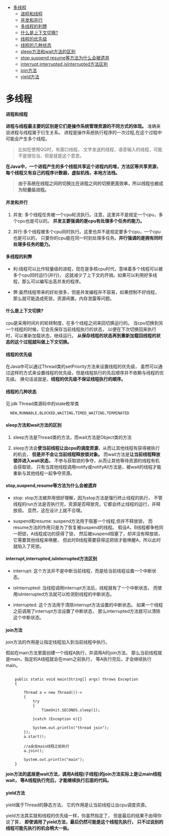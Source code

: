 <!-- TOC -->

   * [多线程](#多线程)
       * [进程和线程](#进程和线程)
       * [并发和并行](#并发和并行)
       * [多线程的利弊](#多线程的利弊)
       * [什么是上下文切换?](#什么是上下文切换)
       * [线程的优先级](#线程的优先级)
       * [线程的几种状态](#线程的几种状态)
       * [sleep方法和wait方法的区别](#sleep方法和wait方法的区别)
       * [stop,suspend,resume等方法为什么会被遗弃](#stopsuspendresume等方法为什么会被遗弃)
       * [interrupt,interrupted,isInterrupted方法区别](#interruptinterruptedisinterrupted方法区别)
       * [join方法](#join方法)
       * [yield方法](#yield方法)

<!-- /TOC -->

# 多线程

#### 进程和线程

**进程与线程最主要的区别是它们是操作系统管理资源的不同方式的体现。**
准确来说进程与线程属于衍生关系。
进程是操作系统执行程序的一次过程,在这个过程中可能会产生多个线程。

>比如在使用QQ时，有窗口线程，
>文字发送的线程，语音输入的线程，可能不是很恰当，但是就是这个意思。

**在Java中，一个进程产生的多个线程共享这个进程内的堆，方法区等共享资源，
每个线程又有自己的程序计数器，虚拟机栈，本地方法栈。**

>**由于系统在线程之间的切换比在进程之间的切换更高效率，所以线程也被成为轻量级进程。**

#### 并发和并行
1. 并发: 多个线程任务被一个cpu轮流执行。注意，这里并不是规定一个cpu，多个cpu也是可以的。
   **并发主要强调的是cpu有处理多个任务的能力。**
         
2. 并行:多个线程被多个cpu同时执行。这里也并不是规定要多个cpu，一个cpu也是可以的，
   只要你的cpu能在同一时刻处理多任务。**并行强调的是拥有同时处理多任务的能力。**

#### 多线程的利弊

- 利:线程可以比作轻量级的进程，现在是多核cpu时代，意味着多个线程可以被多个cpu同时运行(并行)，
这就减少了上下文的开销。如果可以利用好多线程，那么可以编写出高并发的程序。

- 弊:虽然线程带来的好处很多，但是并发编程并不容易，如果控制不好线程，
那么就可能造成死锁，资源闲置，内存泄露等问题。

#### 什么是上下文切换?
cpu是采用时间片的轮转制度，在多个线程之间来回切换运行的。
当cpu切换到另一个线程的时候，它会先保存当前线程执行的状态，
以便在下次切换回来执行时，可以重新加载状态，继续运行。
**从保存线程的状态再到重新加载回线程的状态的这个过程就叫做上下文切换。**

#### 线程的优先级
在Java中可以通过Thread类的setPriority方法来设置线程的优先级，
虽然可以通过这样的方式来设置线程的优先级，但是线程执行的先后顺序并不依赖与线程的优先级。
换句话说就是，**线程的优先级不保证线程执行的顺序。**

#### 线程的几种状态

见:jdk Thread类源码中的state枚举类

````text
  NEW,RUNNABLE,BLOCKED,WAITING,TIMED_WAITING,TERMINATED
````

#### sleep方法和wait方法的区别
1. sleep方法是Thread类的方法，而wait方法是Object类的方法

2. sleep方法会**使当前线程让出cpu的调度资源**，从而让其他线程有获得被执行的机会，
**但是并不会让当前线程释放锁对象。** 
而wait方法是**让当前线程释放锁并进入wait状态，** 
不参与获取锁的争夺，从而让其他等待资源的线程有机会获取锁，
只有当其他线程调用notify或notifyAll方法是，被wait的线程才能重新与其他线程一起争夺资源。
  
#### stop,suspend,resume等方法为什么会被遗弃
- stop: stop方法被弃用很好理解，因为stop方法是强行终止线程的执行，
不管线程的run方法是否执行完，资源是否释放完，它都会终止线程的运行，并释放锁。
显然，这在设计上就不合理。  

- suspend和resume: suspend方法用于阻塞一个线程,但并不释放锁，
而resume方法的作用只是为了恢复被suspend的线程。
假设A，B线程都争抢同一把锁，A线程成功的获得了锁，
然后被suspend阻塞了，却并没有释放锁，它需要其他线程来唤醒，
但此时B线程需要获得这把锁才能唤醒A，所以此时就陷入了死锁。
          
#### interrupt,interrupted,isInterrupted方法区别
* interrupt: 这个方法并不是中断当前线程，而是给当前线程设置一个中断状态。

* isInterrupted: 当线程调用interrupt方法后，线程就有了一个中断状态，
而使用isInterrupted方法就可以检测到线程的中断状态。

* interrupted: 这个方法用于清除interrupt方法设置的中断状态。
如果一个线程之前调用了interrupt方法设置了中断状态，
那么interrupted方法就可以清除这个中断状态。          
 
#### join方法
join方法的作用是让指定线程加入到当前线程中执行。

假如在main方法里面创建一个线程A执行，并调用A的join方法，
那么当前线程就是main，指定的A线程就会在main之前执行，
等A执行完后，才会继续执行main。

````text

    public static void main(String[] args) throws Exception
    {

        Thread a = new Thread(()->
        {
            try
            {
                TimeUnit.SECONDS.sleep(1);
                
            }catch (Exception e){}

            System.out.println("thread join");
        });
        a.start();

        //a会在main线程之前执行
        a.join();

        System.out.println("main");
    }
````
**join方法的底层是wait方法，调用A线程(子线程)的join方法实际上是让main线程wait，
等A线程执行完后，才能继续执行后面的代码。**
            
#### yield方法
yield属于Thread的静态方法，
它的作用是让当前线程让出cpu调度资源。

yield方法其实就和线程的优先级一样，你虽然指定了，
但是最后的结果不由得你说了算，
**即使调用了yield方法，最后仍然可能是这个线程先执行，
只不过说别的线程可能先执行的机会稍大一些。**